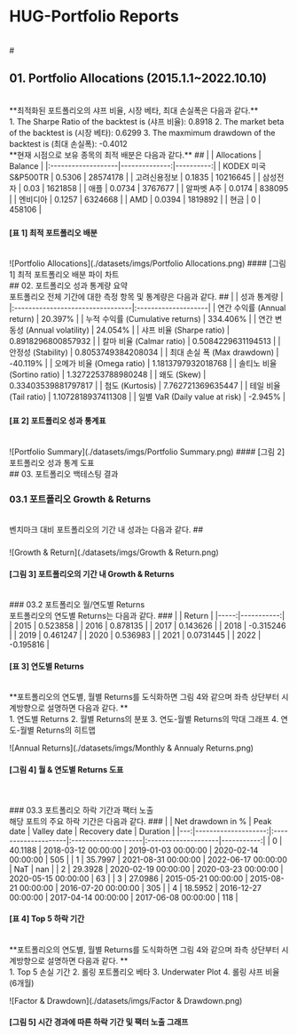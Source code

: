 
HUG-Portfolio Reports
=====================
  
<br>
# 

## 01. Portfolio Allocations (2015.1.1~2022.10.10)
  
<br>  
**최적화된 포트폴리오의 샤프 비율, 시장 베타, 최대 손실폭은 다음과 같다.**  
<br>  
1. The Sharpe Ratio of the backtest is (샤프 비율): 0.8918  
2. The market beta of the backtest is (시장 베타): 0.6299  
3. The maxmimum drawdown of the backtest is (최대 손실폭): -0.4012  
<br>  
**현재 시점으로 보유 종목의 최적 배분은 다음과 같다.**
## 
|                    |   Allocations |   Balance |
|:-------------------|--------------:|----------:|
| KODEX 미국S&P500TR |        0.5306 |  28574178 |
| 고려신용정보       |        0.1835 |  10216645 |
| 삼성전자           |        0.03   |   1621858 |
| 애플               |        0.0734 |   3767677 |
| 알파벳 A주         |        0.0174 |    838095 |
| 엔비디아           |        0.1257 |   6324668 |
| AMD                |        0.0394 |   1819892 |
| 현금               |        0      |    458106 |

### 

#### [표 1] 최적 포트폴리오 배분
  
<br>  
![Portfolio Allocations](./datasets/imgs/Portfolio Allocations.png)
#### [그림 1] 최적 포트폴리오 배분 파이 차트
  
<br>
## 02. 포트폴리오 성과 통계량 요약
  
<br>  
포트폴리오 전체 기간에 대한 측정 항목 및 통계량은 다음과 같다.
## 
|                                  | 성과 통계량         |
|:---------------------------------|:--------------------|
| 연간 수익률 (Annual return)      | 20.397%             |
| 누적 수익률 (Cumulative returns) | 334.406%            |
| 연간 변동성 (Annual volatility)  | 24.054%             |
| 샤프 비율 (Sharpe ratio)         | 0.8918296800857932  |
| 칼마 비율 (Calmar ratio)         | 0.5084229631194513  |
| 안정성 (Stability)               | 0.8053749384208034  |
| 최대 손실 폭 (Max drawdown)      | -40.119%            |
| 오메가 비율 (Omega ratio)        | 1.1813797932018768  |
| 솔티노 비율 (Sortino ratio)      | 1.3272253788980248  |
| 왜도 (Skew)                      | 0.33403539881797817 |
| 첨도 (Kurtosis)                  | 7.762721369635447   |
| 테일 비율 (Tail ratio)           | 1.1072818937411308  |
| 일별 VaR (Daily value at risk)   | -2.945%             |

### 

#### [표 2] 포트폴리오 성과 통계표
  
<br>  
![Portfolio Summary](./datasets/imgs/Portfolio Summary.png)
#### [그림 2] 포트폴리오 성과 통계 도표
  
<br>
## 03. 포트폴리오 백테스팅 결과

### 03.1 포트폴리오 Growth & Returns
  
<br>  
벤치마크 대비 포트폴리오의 기간 내 성과는 다음과 같다.
## 

### 
  
![Growth & Return](./datasets/imgs/Growth & Return.png)
#### [그림 3] 포트폴리오의 기간 내 Growth & Returns
  
<br>
### 03.2 포트폴리오 월/연도별 Returns
  
<br>  
포트폴리오의 연도별 Returns는 다음과 같다.
### 
|      |     Return |
|-----:|-----------:|
| 2015 |  0.523858  |
| 2016 |  0.878135  |
| 2017 |  0.143626  |
| 2018 | -0.315246  |
| 2019 |  0.461247  |
| 2020 |  0.536983  |
| 2021 |  0.0731445 |
| 2022 | -0.195816  |

#### [표 3] 연도별 Returns
  
<br>  
**포트폴리오의 연도별, 월별 Returns를 도식화하면 그림 4와 같으며 좌측 상단부터 시계방향으로 설명하면 다음과 같다.   **  
<br>  
1. 연도별 Returns  
2. 월별 Returns의 분포  
3. 연도-월별 Returns의 막대 그래프  
4. 연도-월별 Returns의 히트맵  
   
![Annual Returns](./datasets/imgs/Monthly & Annualy Returns.png)
#### [그림 4] 월 & 연도별 Returns 도표
  
<br>  
<br>
### 03.3 포트폴리오 하락 기간과 팩터 노출
  
<br>  
해당 포트의 주요 하락 기간은 다음과 같다.
### 
|    |   Net drawdown in % | Peak date           | Valley date         | Recovery date       |   Duration |
|---:|--------------------:|:--------------------|:--------------------|:--------------------|-----------:|
|  0 |             40.1188 | 2018-03-12 00:00:00 | 2019-01-03 00:00:00 | 2020-02-14 00:00:00 |        505 |
|  1 |             35.7997 | 2021-08-31 00:00:00 | 2022-06-17 00:00:00 | NaT                 |        nan |
|  2 |             29.3928 | 2020-02-19 00:00:00 | 2020-03-23 00:00:00 | 2020-05-15 00:00:00 |         63 |
|  3 |             27.0986 | 2015-05-21 00:00:00 | 2015-08-21 00:00:00 | 2016-07-20 00:00:00 |        305 |
|  4 |             18.5952 | 2016-12-27 00:00:00 | 2017-04-14 00:00:00 | 2017-06-08 00:00:00 |        118 |

#### [표 4] Top 5 하락 기간
  
<br>  
**포트폴리오의 연도별, 월별 Returns를 도식화하면 그림 4와 같으며 좌측 상단부터 시계방향으로 설명하면 다음과 같다.   **  
<br>  
1. Top 5 손실 기간   
2. 롤링 포트폴리오 베타  
3. Underwater Plot  
4. 롤링 샤프 비율 (6개월)  
   
![Factor & Drawdown](./datasets/imgs/Factor & Drawdown.png)
#### [그림 5] 시간 경과에 따른 하락 기간 및 팩터 노출 그래프
  
<br>
